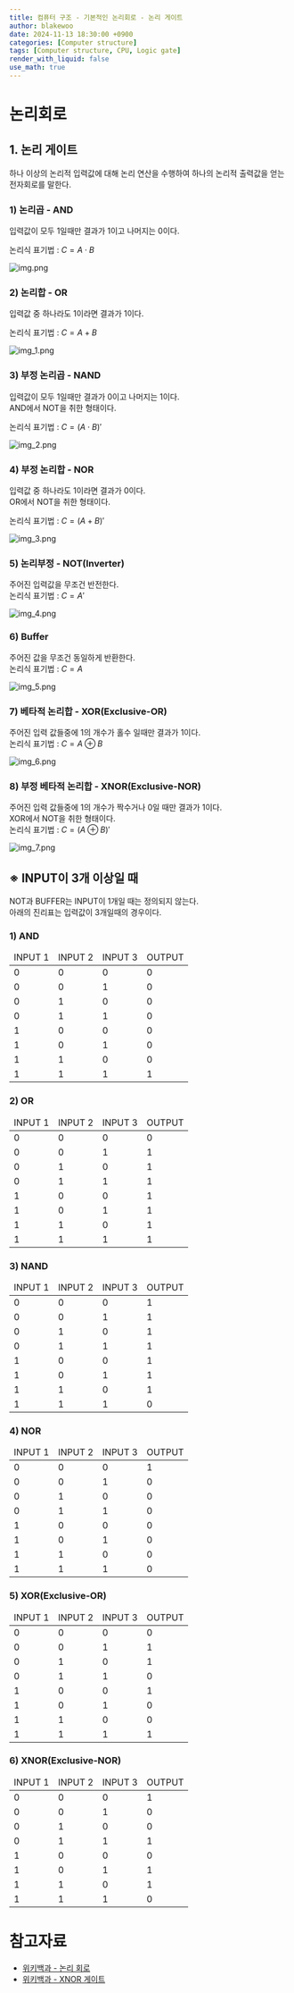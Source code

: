 ```yaml
---
title: 컴퓨터 구조 - 기본적인 논리회로 - 논리 게이트
author: blakewoo
date: 2024-11-13 18:30:00 +0900
categories: [Computer structure]
tags: [Computer structure, CPU, Logic gate] 
render_with_liquid: false
use_math: true
---
```


# 논리회로 
## 1. 논리 게이트
하나 이상의 논리적 입력값에 대해 논리 연산을 수행하여 하나의
논리적 출력값을 얻는 전자회로를 말한다.

### 1) 논리곱 - AND
입력값이 모두 1일때만 결과가 1이고 나머지는 0이다.

논리식 표기법 : $C=A\cdot B$

![img.png](/assets/blog/cs/logical_circuit/basic_circuit/img.png)

### 2) 논리합 - OR
입력값 중 하나라도 1이라면 결과가 1이다.

논리식 표기법 : $C=A+B$

![img_1.png](/assets/blog/cs/logical_circuit/basic_circuit/img_1.png)

### 3) 부정 논리곱 - NAND
입력값이 모두 1일때만 결과가 0이고 나머지는 1이다.   
AND에서 NOT을 취한 형태이다.

논리식 표기법 : $C=(A\cdot B)'$

![img_2.png](/assets/blog/cs/logical_circuit/basic_circuit/img_2.png)

### 4) 부정 논리합 - NOR
입력값 중 하나라도 1이라면 결과가 0이다.   
OR에서 NOT을 취한 형태이다.

논리식 표기법 : $C=(A+B)'$

![img_3.png](/assets/blog/cs/logical_circuit/basic_circuit/img_3.png)

### 5) 논리부정 - NOT(Inverter)
주어진 입력값을 무조건 반전한다.   
논리식 표기법 : $C=A'$

![img_4.png](/assets/blog/cs/logical_circuit/basic_circuit/img_4.png)

### 6) Buffer
주어진 값을 무조건 동일하게 반환한다.   
논리식 표기법 : $C=A$

![img_5.png](/assets/blog/cs/logical_circuit/basic_circuit/img_5.png)

### 7) 베타적 논리합 -  XOR(Exclusive-OR)
주어진 입력 값들중에 1의 개수가 홀수 일때만 결과가 1이다.   
논리식 표기법 : $C=A\oplus B$

![img_6.png](/assets/blog/cs/logical_circuit/basic_circuit/img_6.png)

### 8) 부정 베타적 논리합 - XNOR(Exclusive-NOR)
주어진 입력 값들중에 1의 개수가 짝수거나 0일 때만 결과가 1이다.   
XOR에서 NOT을 취한 형태이다.   
논리식 표기법 : $C=(A\oplus B)'$

![img_7.png](/assets/blog/cs/logical_circuit/basic_circuit/img_7.png)

## ※ INPUT이 3개 이상일 때
NOT과 BUFFER는 INPUT이 1개일 때는 정의되지 않는다.   
아래의 진리표는 입력값이 3개일때의 경우이다.

### 1) AND
<table>
<thead>
<tr>
<td>INPUT 1</td><td>INPUT 2</td><td>INPUT 3</td><td>OUTPUT</td>
</tr>
</thead>
<tbody>
<tr>
<td>0</td><td>0</td><td>0</td><td>0</td>
</tr>
<tr>
<td>0</td><td>0</td><td>1</td><td>0</td>
</tr>
<tr>
<td>0</td><td>1</td><td>0</td><td>0</td>
</tr>
<tr>
<td>0</td><td>1</td><td>1</td><td>0</td>
</tr>
<tr>
<td>1</td><td>0</td><td>0</td><td>0</td>
</tr>
<tr>
<td>1</td><td>0</td><td>1</td><td>0</td>
</tr>
<tr>
<td>1</td><td>1</td><td>0</td><td>0</td>
</tr>
<tr>
<td>1</td><td>1</td><td>1</td><td>1</td>
</tr>
</tbody>
</table>

### 2) OR
<table>
<thead>
<tr>
<td>INPUT 1</td><td>INPUT 2</td><td>INPUT 3</td><td>OUTPUT</td>
</tr>
</thead>
<tbody>
<tr>
<td>0</td><td>0</td><td>0</td><td>0</td>
</tr>
<tr>
<td>0</td><td>0</td><td>1</td><td>1</td>
</tr>
<tr>
<td>0</td><td>1</td><td>0</td><td>1</td>
</tr>
<tr>
<td>0</td><td>1</td><td>1</td><td>1</td>
</tr>
<tr>
<td>1</td><td>0</td><td>0</td><td>1</td>
</tr>
<tr>
<td>1</td><td>0</td><td>1</td><td>1</td>
</tr>
<tr>
<td>1</td><td>1</td><td>0</td><td>1</td>
</tr>
<tr>
<td>1</td><td>1</td><td>1</td><td>1</td>
</tr>
</tbody>
</table>

### 3) NAND
<table>
<thead>
<tr>
<td>INPUT 1</td><td>INPUT 2</td><td>INPUT 3</td><td>OUTPUT</td>
</tr>
</thead>
<tbody>
<tr>
<td>0</td><td>0</td><td>0</td><td>1</td>
</tr>
<tr>
<td>0</td><td>0</td><td>1</td><td>1</td>
</tr>
<tr>
<td>0</td><td>1</td><td>0</td><td>1</td>
</tr>
<tr>
<td>0</td><td>1</td><td>1</td><td>1</td>
</tr>
<tr>
<td>1</td><td>0</td><td>0</td><td>1</td>
</tr>
<tr>
<td>1</td><td>0</td><td>1</td><td>1</td>
</tr>
<tr>
<td>1</td><td>1</td><td>0</td><td>1</td>
</tr>
<tr>
<td>1</td><td>1</td><td>1</td><td>0</td>
</tr>
</tbody>
</table>

### 4) NOR
<table>
<thead>
<tr>
<td>INPUT 1</td><td>INPUT 2</td><td>INPUT 3</td><td>OUTPUT</td>
</tr>
</thead>
<tbody>
<tr>
<td>0</td><td>0</td><td>0</td><td>1</td>
</tr>
<tr>
<td>0</td><td>0</td><td>1</td><td>0</td>
</tr>
<tr>
<td>0</td><td>1</td><td>0</td><td>0</td>
</tr>
<tr>
<td>0</td><td>1</td><td>1</td><td>0</td>
</tr>
<tr>
<td>1</td><td>0</td><td>0</td><td>0</td>
</tr>
<tr>
<td>1</td><td>0</td><td>1</td><td>0</td>
</tr>
<tr>
<td>1</td><td>1</td><td>0</td><td>0</td>
</tr>
<tr>
<td>1</td><td>1</td><td>1</td><td>0</td>
</tr>
</tbody>
</table>

### 5) XOR(Exclusive-OR)
<table>
<thead>
<tr>
<td>INPUT 1</td><td>INPUT 2</td><td>INPUT 3</td><td>OUTPUT</td>
</tr>
</thead>
<tbody>
<tr>
<td>0</td><td>0</td><td>0</td><td>0</td>
</tr>
<tr>
<td>0</td><td>0</td><td>1</td><td>1</td>
</tr>
<tr>
<td>0</td><td>1</td><td>0</td><td>1</td>
</tr>
<tr>
<td>0</td><td>1</td><td>1</td><td>0</td>
</tr>
<tr>
<td>1</td><td>0</td><td>0</td><td>1</td>
</tr>
<tr>
<td>1</td><td>0</td><td>1</td><td>0</td>
</tr>
<tr>
<td>1</td><td>1</td><td>0</td><td>0</td>
</tr>
<tr>
<td>1</td><td>1</td><td>1</td><td>1</td>
</tr>
</tbody>
</table>

### 6) XNOR(Exclusive-NOR)
<table>
<thead>
<tr>
<td>INPUT 1</td><td>INPUT 2</td><td>INPUT 3</td><td>OUTPUT</td>
</tr>
</thead>
<tbody>
<tr>
<td>0</td><td>0</td><td>0</td><td>1</td>
</tr>
<tr>
<td>0</td><td>0</td><td>1</td><td>0</td>
</tr>
<tr>
<td>0</td><td>1</td><td>0</td><td>0</td>
</tr>
<tr>
<td>0</td><td>1</td><td>1</td><td>1</td>
</tr>
<tr>
<td>1</td><td>0</td><td>0</td><td>0</td>
</tr>
<tr>
<td>1</td><td>0</td><td>1</td><td>1</td>
</tr>
<tr>
<td>1</td><td>1</td><td>0</td><td>1</td>
</tr>
<tr>
<td>1</td><td>1</td><td>1</td><td>0</td>
</tr>
</tbody>
</table>


# 참고자료
- [위키백과 - 논리 회로](https://ko.wikipedia.org/wiki/%EB%85%BC%EB%A6%AC_%ED%9A%8C%EB%A1%9C)
- [위키백과 - XNOR 게이트](https://ko.wikipedia.org/wiki/XNOR_%EA%B2%8C%EC%9D%B4%ED%8A%B8)
